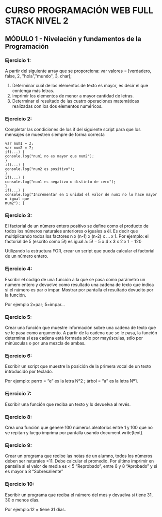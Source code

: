 # CURSO PROGRAMACIÓN WEB FULL STACK NIVEL 2
## MÓDULO 1 - Nivelación y fundamentos de la Programación
### Ejercicio 1:
A partir del siguiente array que se proporciona: var valores = [verdadero, false, 2, "hola","mundo", 3, char];

1. Determinar cuál de los elementos de texto es mayor, es decir el que contenga más letras.
2. Imprimir los elementos de menor a mayor cantidad de letras.
3. Determinar el resultado de las cuatro operaciones matemáticas realizadas con los dos elementos numéricos.

### Ejercicio 2:
Completar las condiciones de los if del siguiente script para que los mensajes se muestren siempre de forma correcta
```
var num1 = 3;
var num2 = 7;
if(...) {
console.log("num1 no es mayor que num2");
}
if(...) {
console.log("num2 es positivo");
}
if(...) {
console.log("num1 es negativo o distinto de cero");
}
if(...) {
console.log("Incrementar en 1 unidad el valor de num1 no lo hace mayor o igual que
num2"); }
```
### Ejercicio 3:
El factorial de un número entero positivo se define como el producto de todos los números naturales anteriores o iguales a él. Es decir que multiplicando todos los factores n x (n-1) x (n-2) x ... x 1. Por ejemplo: el factorial de 5 (escrito como 5!) es igual a: 5! = 5 x 4 x 3 x 2 x 1 = 120

Utilizando la estructura FOR, crear un script que pueda calcular el factorial de un número entero.

### Ejercicio 4:
Escribir el código de una función a la que se pasa como parámetro un número entero y devuelve como resultado una cadena de texto que indica si el número es par o impar. Mostrar por pantalla el resultado devuelto por la función.

Por ejemplo 2=par; 5=impar...

### Ejercicio 5:
Crear una función que muestre información sobre una cadena de texto que se le pasa como argumento. A partir de la cadena que se le pasa, la función determina si esa cadena está formada sólo por mayúsculas, sólo por minúsculas o por una mezcla de ambas.

### Ejercicio 6:

Escribir un script que muestre la posición de la primera vocal de un texto introducido por teclado.

Por ejemplo: perro = “e” es la letra Nº2 ; árbol = “a” es la letra Nº1.

### Ejercicio 7:
Escribir una función que reciba un texto y lo devuelva al revés.

### Ejercicio 8:
Crea una función que genere 100 números aleatorios entre 1 y 100 que no se repitan y luego imprima por pantalla usando document.write(text).

### Ejercicio 9:
Crear un programa que recibe las notas de un alumno, todos los números deben ser naturales <11. Debe calcular el promedio. Por último imprimir en pantalla si el valor de media es < 5 “Reprobado”,  entre 6 y 8 “Aprobado” y si es mayor a 8 “Sobresaliente”

### Ejercicio 10:
Escribir un programa que reciba el número del mes y devuelva si tiene 31, 30 o menos días.

Por ejemplo:12 = tiene 31 días.
